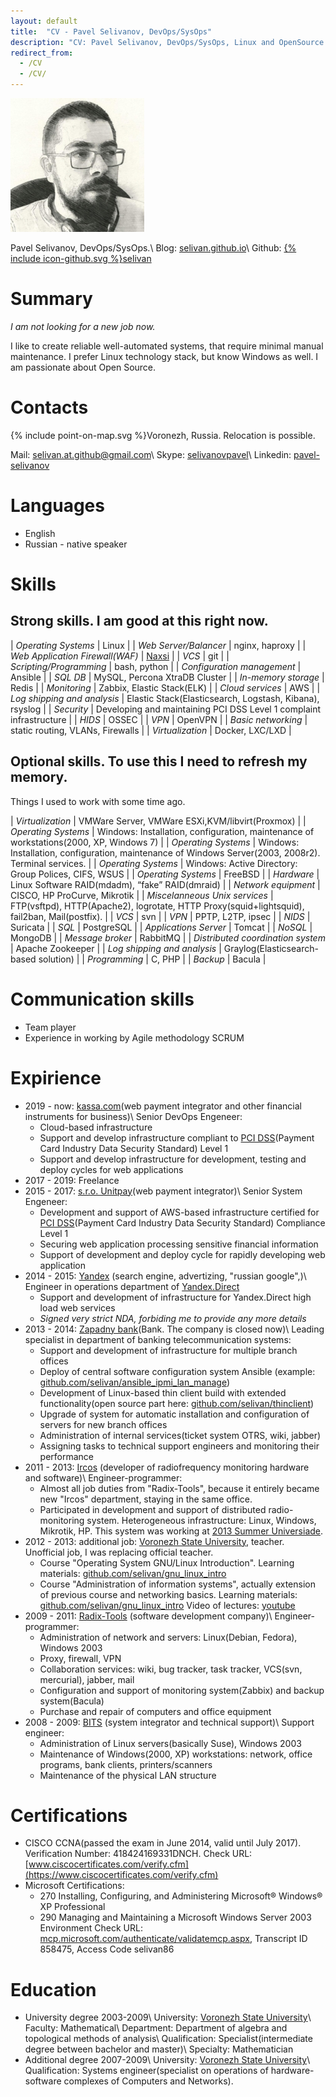 ```yaml
---
layout: default
title:  "CV - Pavel Selivanov, DevOps/SysOps"
description: "CV: Pavel Selivanov, DevOps/SysOps, Linux and OpenSource enthusiast"
redirect_from:
  - /CV
  - /CV/
---
```

![photo](/cv/my_profile_picture_small.jpg)

Pavel Selivanov, DevOps/SysOps.\\
Blog: [selivan.github.io](https://selivan.github.io)\\
Github: <a href="https://github.com/{{ include.username }}"><span class="icon icon--github">{% include icon-github.svg %}</span>selivan</a>

# Summary

*I am not looking for a new job now.*

I like to create reliable well-automated systems, that require minimal manual maintenance. I prefer Linux technology stack, but know Windows as well. I am passionate about Open Source.

# Contacts
<span class="icon">{% include point-on-map.svg %}</span>Voronezh, Russia. Relocation is possible.

Mail: [selivan.at.github@gmail.com](mailto:selivan.at.github@gmail.com)\\
Skype: [selivanovpavel](skype:selivanovpavel)\\
Linkedin: [pavel-selivanov](https://www.linkedin.com/in/pavel-selivanov-9b8398ba/)

# Languages
* English
* Russian - native speaker

# Skills

## Strong skills. I am good at this right now.

| _Operating Systems_ | Linux |
| _Web Server/Balancer_ | nginx, haproxy |
| _Web Application Firewall(WAF)_ | [Naxsi](https://github.com/nbs-system/naxsi) |
| _VCS_ | git |
| _Scripting/Programming_ | bash, python |
| _Configuration management_ | Ansible |
| _SQL DB_ | MySQL, Percona XtraDB Cluster |
| _In-memory storage_ | Redis |
| _Monitoring_ | Zabbix, Elastic Stack(ELK) |
| _Cloud services_ | AWS |
| _Log shipping and analysis_ | Elastic Stack(Elasticsearch, Logstash, Kibana), rsyslog |
| _Security_ | Developing and maintaining PCI DSS Level 1 complaint infrastructure |
| _HIDS_ | OSSEC |
| _VPN_ | OpenVPN |
| _Basic networking_ | static routing, VLANs, Firewalls |
| _Virtualization_ | Docker, LXC/LXD |

## Optional skills. To use this I need to refresh my memory.

Things I used to work with some time ago.

| _Virtualization_ | VMWare Server, VMWare ESXi,KVM/libvirt(Proxmox) |
| _Operating Systems_ | Windows: Installation, configuration, maintenance of workstations(2000, XP, Windows 7) |
| _Operating Systems_ | Windows: Installation, configuration, maintenance of  Windows Server(2003, 2008r2). Terminal services. |
| _Operating Systems_ | Windows: Active Directory: Group Polices, CIFS, WSUS |
| _Operating Systems_ | FreeBSD |
| _Hardware_ | Linux Software RAID(mdadm), “fake” RAID(dmraid) |
| _Network equipment_ | CISCO, HP ProCurve, Mikrotik |
| _Miscelanneous Unix services_ | FTP(vsftpd), HTTP(Apache2), logrotate, HTTP Proxy(squid+lightsquid), fail2ban, Mail(postfix). |
| _VCS_ | svn |
| _VPN_ | PPTP, L2TP, ipsec |
| _NIDS_ | Suricata |
| _SQL_ | PostgreSQL |
| _Applications Server_ | Tomcat |
| _NoSQL_ | MongoDB |
| _Message broker_ | RabbitMQ |
| _Distributed coordination system_ | Apache Zookeeper |
| _Log shipping and analysis_ | Graylog(Elasticsearch-based solution) |
| _Programming_ | C, PHP |
| _Backup_ | Bacula |

# Communication skills
  * Team player
  * Experience in working by Agile methodology SCRUM

# Expirience

* 2019 - now: [kassa.com](https://kassa.com)(web payment integrator and other financial instruments for business)\\
  Senior DevOps Engeneer:
  * Cloud-based infrastructure
  * Support and develop infrastructure compliant to [PCI DSS](https://en.wikipedia.org/wiki/Payment_Card_Industry_Data_Security_Standard)(Payment Card Industry Data Security Standard) Level 1
  * Support and develop infrastructure for development, testing and deploy cycles for web applications
* 2017 - 2019: Freelance
* 2015 - 2017: [s.r.o. Unitpay](https://unitpay.ru)(web payment integrator)\\
  Senior System Engeneer:
  * Development and support of AWS-based infrastructure certified for [PCI DSS](https://en.wikipedia.org/wiki/Payment_Card_Industry_Data_Security_Standard)(Payment Card Industry Data Security Standard) Compliance Level 1
  * Securing web application processing sensitive financial information
  * Support of development and deploy cycle for rapidly developing web application
* 2014 - 2015: [Yandex](https://yandex.ru) (search engine, advertizing, "russian google",)\\
  Engineer in operations department of [Yandex.Direct](https://direct.yandex.ru/)
  * Support and development of infrastructure for Yandex.Direct high load web services
  * _Signed very strict NDA, forbiding me to provide any more details_
* 2013 - 2014: [Zapadny bank](http://www.cbr.ru/credit/coinfo.asp?id=450000522)(Bank. The company is closed now)\\
  Leading specialist in department of banking telecommunication systems:
  * Support and development of infrastructure for multiple branch offices
  * Deploy of central software configuration system Ansible (example: [github.com/selivan/ansible_ipmi_lan_manage](https://github.com/selivan/ansible_ipmi_lan_manage))
  * Development of Linux-based thin client build with extended functionality(open source part here: [github.com/selivan/thinclient](https://github.com/selivan/thinclient))
  * Upgrade of system for automatic installation and configuration of servers for new branch offices
  * Administration of internal services(ticket system OTRS, wiki, jabber)
  * Assigning tasks to technical support engineers and monitoring their performance
* 2011 - 2013: [Ircos](http://ircos.ru/) (developer of radiofrequency monitoring hardware and software)\\
  Engineer-programmer:
  * Almost all job duties from "Radix-Tools", because it entirely became new "Ircos" department, staying in the same office.
  * Participated in development and support of distributed radio-monitoring system. Heterogeneous infrastructure: Linux, Windows, Mikrotik, HP. This system was working at [2013 Summer Universiade](https://en.wikipedia.org/wiki/2013_Summer_Universiade).
* 2012 - 2013: additional job: [Voronezh State University](http://www.vsu.ru/), teacher. Unofficial job, I was replacing official teacher.
  * Course "Operating System GNU/Linux Introduction". Learning materials: [github.com/selivan/gnu_linux_intro](https://github.com/selivan/gnu_linux_intro)
  * Course "Administration of information systems", actually  extension of previous course and networking basics. Learning materials: [github.com/selivan/gnu_linux_intro](https://github.com/selivan/gnu_linux_intro) Video of lectures: [youtube](http://www.youtube.com/playlist?list=PL8RrqJgewWmHQOk7EdKByYD3uUUDk6OUG)
* 2009 - 2011: [Radix-Tools](http://www.radixtools.ru/) (software development company)\\
  Engineer-programmer:
  * Administration of network and servers: Linux(Debian, Fedora), Windows 2003
  * Proxy, firewall, VPN
  * Collaboration services: wiki, bug tracker, task tracker, VCS(svn, mercurial), jabber, mail
  * Configuration and support of monitoring system(Zabbix) and backup system(Bacula)
  * Purchase and repair of computers and office equipment
* 2008 - 2009: [BITS](http://www.b-it-s.ru/) (system integrator and technical support)\\
  Support engineer:
  * Administration of Linux servers(basically Suse), Windows 2003
  * Maintenance of Windows(2000, XP) workstations: network, office programs, bank clients, printers/scanners
  * Maintenance of the physical LAN structure

# Certifications

* CISCO CCNA(passed the exam in June 2014, valid until July 2017). Verification Number: 418424169331DNCH. Check URL: [www.ciscocertificates.com/verify.cfm](https://www.ciscocertificates.com/verify.cfm)
* Microsoft Certifications:
  * 270  Installing, Configuring, and Administering Microsoft® Windows® XP Professional
  * 290  Managing and Maintaining a Microsoft Windows Server 2003 Environment
Check URL: [mcp.microsoft.com/authenticate/validatemcp.aspx](https://mcp.microsoft.com/authenticate/validatemcp.aspx), Transcript ID 858475, Access Code selivan86

# Education

* University degree 2003-2009\\
University: [Voronezh State University](http://vsu.ru/)\\
Faculty: Mathematical\\
Department: Department of algebra and topological methods of analysis\\
Qualification: Specialist(intermediate degree between bachelor and master)\\
Specialty: Mathematician
* Additional degree 2007-2009\\
University: [Voronezh State University](http://vsu.ru/)\\
Qualification: Systems engineer(specialist on operations of hardware-software complexes of Computers and Networks).
